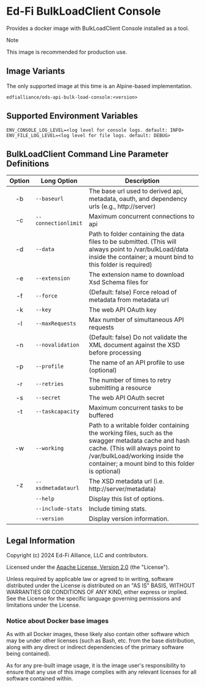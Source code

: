 # Ed-Fi BulkLoadClient Console

Provides a docker image with BulkLoadClient Console installed as a tool.

> [!NOTE]
> This image is recommended for production use.

## Image Variants

The only supported image at this time is an Alpine-based implementation.

`edfialliance/ods-api-bulk-load-console:<version>`

## Supported Environment Variables

```none
ENV_CONSOLE_LOG_LEVEL=<log level for console logs. default: INFO>
ENV_FILE_LOG_LEVEL=<log level for file logs. default: DEBUG>
```

## BulkLoadClient Command Line Parameter Definitions

 | Option       | Long Option         | Description                                                                                               |
 |:------------:|---------------------|-----------------------------------------------------------------------------------------------------------|
 | -b           | `--baseurl`         | The base url used to derived api, metadata, oauth, and dependency urls (e.g., http://server)              |
 | -c           | `--connectionlimit` | Maximum concurrent connections to api                                                                     |
 | -d           | `--data`            | Path to folder containing the data files to be submitted. (This will always point to /var/bulkLoad/data inside the container; a mount bind to this folder is required)                                                  |
 | -e           | `--extension`       | The extension name to download Xsd Schema files for                                                       |
 | -f           | `--force`           | (Default: false) Force reload of metadata from metadata url                                               |
 | -k           | `--key`             | The web API OAuth key                                                                                     |
 | -l           | `--maxRequests`     | Max number of simultaneous API requests                                                                   |
 | -n           | `--novalidation`    | (Default: false) Do not validate the XML document against the XSD before processing                       |
 | -p           | `--profile`         | The name of an API profile to use (optional)                                                              |
 | -r           | `--retries`         | The number of times to retry submitting a resource                                                        |
 | -s           | `--secret`          | The web API OAuth secret                                                                                  |
 | -t           | `--taskcapacity`    | Maximum concurrent tasks to be buffered                                                                   |
 | -w           | `--working`         | Path to a writable folder containing the working files, such as the swagger metadata cache and hash cache. (This will always point to /var/bulkLoad/working inside the container; a mount bind to this folder is optional) |
 | -z           | `--xsdmetadataurl`  | The XSD metadata url (i.e. http://server/metadata)                                                        |
 |              | `--help`            | Display this list of options.                                                                             |
 |              | `--include-stats`   | Include timing stats.                                                                                     |
 |              | `--version`         | Display version information.                                                                              |

## Legal Information

Copyright (c) 2024 Ed-Fi Alliance, LLC and contributors.

Licensed under the [Apache License, Version
2.0]([LICENSE](https://www.apache.org/licenses/LICENSE-2.0.txt)) (the
"License").

Unless required by applicable law or agreed to in writing, software distributed
under the License is distributed on an "AS IS" BASIS, WITHOUT WARRANTIES OR
CONDITIONS OF ANY KIND, either express or implied. See the License for the
specific language governing permissions and limitations under the License.

### Notice about Docker base images

As with all Docker images, these likely also contain other software which may be
under other licenses (such as Bash, etc. from the base distribution, along with
any direct or indirect dependencies of the primary software being contained).

As for any pre-built image usage, it is the image user's responsibility to
ensure that any use of this image complies with any relevant licenses for all
software contained within.